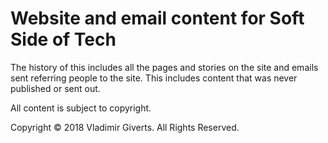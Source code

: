 # Website and email content for Soft Side of Tech

The history of this includes all the pages and stories on the site and emails sent referring people to the site. This includes content that was never published or sent out.

All content is subject to copyright.

Copyright © 2018 Vladimir Giverts. All Rights Reserved.
